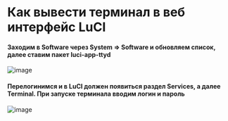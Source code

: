 # Как вывести терминал в веб интерфейс LuCI

#### Заходим в Software через System => Software и обновляем список, далее ставим пакет luci-app-ttyd

![image](https://user-images.githubusercontent.com/64090632/147649016-e32d64b9-a683-4e1d-8cf6-2e38dd7909b9.png)


#### Перелогинимся и в LuCI должен появиться раздел Services, а далее Terminal. При запуске терминала вводим логин и пароль

![image](https://user-images.githubusercontent.com/64090632/147648771-dc2c8a58-b33c-4836-9f43-170e70724dbe.png)
